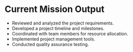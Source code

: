 # Current Mission Output
- Reviewed and analyzed the project requirements.
- Developed a project timeline and milestones.
- Coordinated with team members for resource allocation.
- Implemented project management tools.
- Conducted quality assurance testing.
